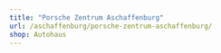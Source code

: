 ```yaml
---
title: "Porsche Zentrum Aschaffenburg"
url: /aschaffenburg/porsche-zentrum-aschaffenburg/
shop: Autohaus
---
```

